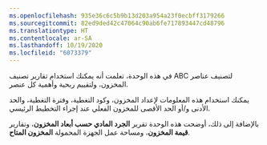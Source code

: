 ```yaml
---
ms.openlocfilehash: 935e36c6c5b9b13d203a954a23f0ecbff3179266
ms.sourcegitcommit: 82ed9ded42c47064c90ab6fe717893447cd48796
ms.translationtype: HT
ms.contentlocale: ar-SA
ms.lasthandoff: 10/19/2020
ms.locfileid: "6073379"
---
```

في هذه الوحدة، تعلمت أنه يمكنك استخدام تقارير تصنيف ABC لتصنيف عناصر المخزون، ولتقييم ربحية وأهمية كل عنصر.

يمكنك استخدام هذه المعلومات لإعداد المخزون، وكود التغطية، وفترة التغطية، والحد الأدنى و/أو الحد الأقصى للمخزون الفعلي عند إجراء التخطيط الرئيسي.

بالإضافة إلى ذلك، أوضحت هذه الوحدة تقرير **الجرد المادي حسب أبعاد المخزون**، وتقارير **قيمة المخزون**، ومساحة عمل الجهزة المحمولة **المخزون المتاح**.
